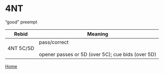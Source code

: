 # 4NT

“good” preempt

| Rebid | Meaning |
|---|---|
| 4NT&nbsp;5C/5D  | pass/correct<br/><br/>opener passes or 5D (over 5C); cue bids (over 5D) |

[Home](../index.md)
